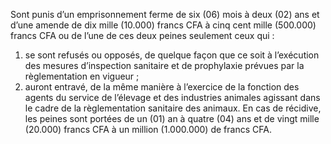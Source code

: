 Sont punis d’un emprisonnement ferme de six (06) mois à deux (02) ans et d’une amende de dix mille (10.000) francs CFA à cinq cent mille (500.000) francs CFA ou de l’une de ces deux peines seulement ceux qui :
1. se sont refusés ou opposés, de quelque façon que ce soit à l’exécution des mesures d’inspection sanitaire et de prophylaxie prévues par la règlementation en vigueur ;
2. auront entravé, de la même manière à l’exercice de la fonction des agents du service de l’élevage et des industries animales agissant dans le cadre de la règlementation sanitaire des animaux.
En cas de récidive, les peines sont portées de un (01) an à quatre (04) ans et de vingt mille (20.000) francs CFA à un million (1.000.000) de francs CFA.